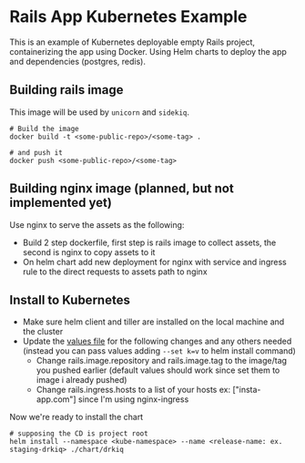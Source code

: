 # Rails App Kubernetes Example

This is an example of Kubernetes deployable empty Rails project, containerizing the app using Docker. Using Helm charts to deploy the app and dependencies (postgres, redis).

## Building rails image

This image will be used by `unicorn` and `sidekiq`.

```shell
# Build the image
docker build -t <some-public-repo>/<some-tag> .

# and push it
docker push <some-public-repo>/<some-tag>
```

## Building nginx image (planned, but not implemented yet)

Use nginx to serve the assets as the following:
- Build 2 step dockerfile, first step is rails image to collect assets, the second is nginx to copy assets to it
- On helm chart add new deployment for nginx with service and ingress rule to the direct requests to assets path to nginx

## Install to Kubernetes

- Make sure helm client and tiller are installed on the local machine and the cluster
- Update the [values file](./chart/drkiq/values.yaml) for the following changes and any others needed (instead you can pass values adding `--set k=v` to helm install command)
  - Change rails.image.repository and rails.image.tag to the image/tag you pushed earlier (default values should work since set them to image i already pushed)
  - Change rails.ingress.hosts to a list of your hosts ex: ["insta-app.com"] since I'm using nginx-ingress

Now we're ready to install the chart

```shell
# supposing the CD is project root
helm install --namespace <kube-namespace> --name <release-name: ex. staging-drkiq> ./chart/drkiq
```
